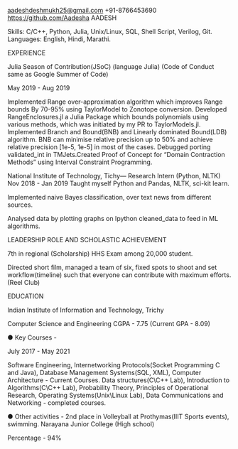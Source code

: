 aadeshdeshmukh25@gmail.com     +91-8766453690  https://github.com/Aadesha AADESH

Skills: C/C++, Python, Julia, Unix/Linux, SQL, Shell Script, Verilog, Git. Languages: English, Hindi, Marathi.

EXPERIENCE

Julia Season of Contribution(JSoC) (language Julia)
(Code of Conduct same as Google Summer of Code) 

May 2019 - Aug 2019

Implemented Range over-approximation algorithm which improves Range bounds 
By 70-95% using TaylorModel to Zonotope conversion.
Developed ​RangeEnclosures.jl​ a Julia Package which bounds polynomials using various methods, 
which was initiated by my ​PR​ to TaylorModels.jl.
Implemented ​Branch and Bound(BNB)​ and Linearly dominated Bound(LDB) algorithm.
BNB can minimise relative precision up to 50% and achieve relative precision [1e-5, 1e-5] in most of the cases. 
Debugged porting validated_int in TMJets.Created Proof of Concept for “Domain Contraction Methods” 
using Interval Constraint Programming. 

National Institute of Technology, Tichy— ​Research Intern (Python, NLTK) Nov 2018 - Jan 2019
Taught myself Python and Pandas, NLTK, sci-kit learn.

Implemented naive Bayes classification, over text news from different sources.

Analysed data by plotting graphs on Ipython cleaned_data to feed in ML algorithms.

LEADERSHIP ROLE AND SCHOLASTIC ACHIEVEMENT

7th in regional (Scholarship) ​HHS Exam​ among 20,000 student.

Directed short film, managed a team of six, fixed spots to shoot and set workflow(timeline) such that everyone can contribute with maximum efforts. (Reel Club)

EDUCATION

Indian Institute of Information and Technology, Trichy ​

Computer Science and Engineering CGPA - 7.75 ​(Current GPA - 8.09)

● Key Courses -

​July 2017 - May 2021

Software Engineering, Internetworking Protocols​(​Socket Programming C and Java)​,
Database Management Systems​(SQL, XML)​, Computer Architecture -​ Current Courses.
Data structures​(C\C++ Lab​)​, Introduction to Algorithms​(C\C++ Lab)​, Probability Theory, Principles of Operational Research, Operating Systems​(Unix\Linux Lab)​, Data Communications and Networking - ​completed courses.

● Other activities - ​2nd place in Volleyball at Prothymas(IIIT Sports events), swimming. Narayana Junior College (High school)

Percentage - 94%
